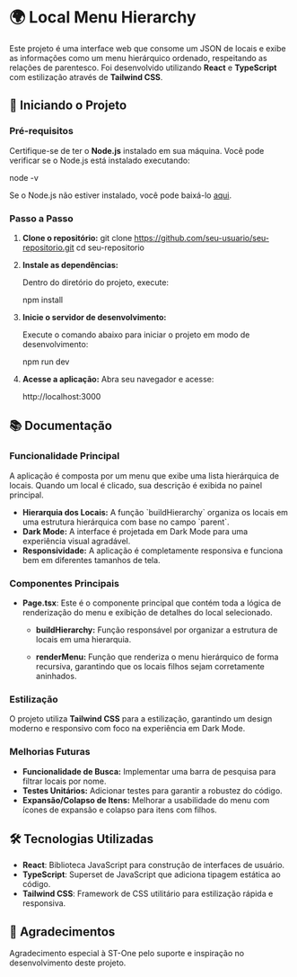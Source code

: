 # 🌍 Local Menu Hierarchy

Este projeto é uma interface web que consome um JSON de locais e exibe as informações como um menu hierárquico ordenado, respeitando as relações de parentesco. Foi desenvolvido utilizando **React** e **TypeScript** com estilização através de **Tailwind CSS**.

## 🚀 Iniciando o Projeto

### Pré-requisitos

Certifique-se de ter o **Node.js** instalado em sua máquina. Você pode verificar se o Node.js está instalado executando:

node -v

Se o Node.js não estiver instalado, você pode baixá-lo [aqui](https://nodejs.org/).

### Passo a Passo

1. **Clone o repositório:**
   git clone https://github.com/seu-usuario/seu-repositorio.git
   cd seu-repositorio

2. **Instale as dependências:**

   Dentro do diretório do projeto, execute:

   npm install

3. **Inicie o servidor de desenvolvimento:**

   Execute o comando abaixo para iniciar o projeto em modo de desenvolvimento:

   npm run dev

4. **Acesse a aplicação:**
   Abra seu navegador e acesse:

   http://localhost:3000

## 📚 Documentação

### Funcionalidade Principal

A aplicação é composta por um menu que exibe uma lista hierárquica de locais. Quando um local é clicado, sua descrição é exibida no painel principal.

- **Hierarquia dos Locais:** A função \`buildHierarchy\` organiza os locais em uma estrutura hierárquica com base no campo \`parent\`.
- **Dark Mode:** A interface é projetada em Dark Mode para uma experiência visual agradável.
- **Responsividade:** A aplicação é completamente responsiva e funciona bem em diferentes tamanhos de tela.

### Componentes Principais

- **Page.tsx**: Este é o componente principal que contém toda a lógica de renderização do menu e exibição de detalhes do local selecionado.

  - **buildHierarchy:** Função responsável por organizar a estrutura de locais em uma hierarquia.

  - **renderMenu:** Função que renderiza o menu hierárquico de forma recursiva, garantindo que os locais filhos sejam corretamente aninhados.

### Estilização

O projeto utiliza **Tailwind CSS** para a estilização, garantindo um design moderno e responsivo com foco na experiência em Dark Mode.

### Melhorias Futuras

- **Funcionalidade de Busca:** Implementar uma barra de pesquisa para filtrar locais por nome.
- **Testes Unitários:** Adicionar testes para garantir a robustez do código.
- **Expansão/Colapso de Itens:** Melhorar a usabilidade do menu com ícones de expansão e colapso para itens com filhos.

## 🛠️ Tecnologias Utilizadas

- **React**: Biblioteca JavaScript para construção de interfaces de usuário.
- **TypeScript**: Superset de JavaScript que adiciona tipagem estática ao código.
- **Tailwind CSS**: Framework de CSS utilitário para estilização rápida e responsiva.

## 🙏 Agradecimentos

Agradecimento especial à ST-One pelo suporte e inspiração no desenvolvimento deste projeto.
